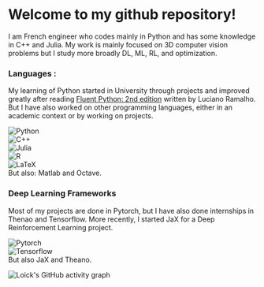 # Welcome to my github repository! 

I am French engineer who codes mainly in Python and has some knowledge in C++ and Julia. My work is mainly focused on 3D computer vision problems but I study more broadly DL, ML, RL, and optimization.


### Languages :
My learning of Python started in University through projects and improved greatly after reading [Fluent Python: 2nd edition](https://www.oreilly.com/library/view/fluent-python-2nd/9781492056348/) written by Luciano Ramalho. But I have also worked on other programming languages, either in an academic context or by working on projects.

![Python](https://img.shields.io/badge/Python-FFD43B?style=for-the-badge&logo=python&logoColor=306998) <br />
![C++](https://img.shields.io/badge/C%2B%2B-00599C?style=for-the-badge&logo=c%2B%2B&logoColor=white) <br />
![Julia](https://img.shields.io/badge/-Julia-9558B2?style=for-the-badge&logo=julia&logoColor=white) <br />
![R](https://img.shields.io/badge/r-%23276DC3.svg?style=for-the-badge&logo=r&logoColor=white) <br />
![LaTeX](https://img.shields.io/badge/latex-%23008080.svg?style=for-the-badge&logo=latex&logoColor=white) <br />
But also: Matlab and Octave.

### Deep Learning Frameworks
Most of my projects are done in Pytorch, but I have also done internships in Thenao and Tensorflow. More recently, I started JaX for a Deep Reinforcement Learning project.

![Pytorch](https://img.shields.io/badge/Pytorch-EE4C2C?style=for-the-badge&logo=pytorch&logoColor=white) <br />
![Tensorflow](https://img.shields.io/badge/TensorFlow-%23FF6F00.svg?style=for-the-badge&logo=TensorFlow&logoColor=white) <br />
But also JaX and Theano.

![Loick's GitHub activity graph](https://activity-graph.herokuapp.com/graph?username=LoickCh&hide_border=true&theme=gotham)
